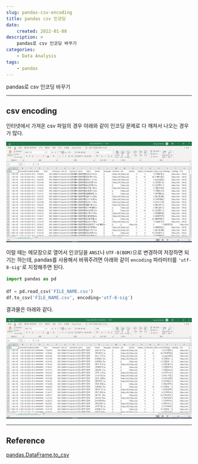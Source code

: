 ```yaml
---
slug: pandas-csv-encoding
title: pandas csv 인코딩
date:
    created: 2022-01-08
description: >
    pandas로 csv 인코딩 바꾸기
categories:
    - Data Analysis
tags: 
    - pandas
---
```


pandas로 csv 인코딩 바꾸기  

<!-- more -->

---

## csv encoding

인터넷에서 가져온 csv 파일의 경우 아래와 같이 인코딩 문제로 다 깨져서 나오는 경우가 많다.  

![scrap_result_2021](img/scrap_result_2021.png)

이럴 때는 메모장으로 열어서 인코딩을 `ANSI`나 `UTF-8(BOM)`으로 변경하여 저장하면 되기는 하는데, pandas를 사용해서 바꿔주려면 아래와 같이 `encoding` 파라미터를 `'utf-8-sig'`로 지정해주면 된다.  

```python
import pandas as pd

df = pd.read_csv('FILE_NAME.csv')
df.to_csv('FILE_NAME.csv', encoding='utf-8-sig')
```

결과물은 아래와 같다.  

![scrap_result_2021_encoded.png](img/scrap_result_2021_encoded.png)

---
## Reference
[pandas.DataFrame.to_csv](https://pandas.pydata.org/docs/reference/api/pandas.DataFrame.to_csv.html)